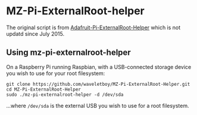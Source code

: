 MZ-Pi-ExternalRoot-helper
===============================

The original script is from [Adafruit-Pi-ExternalRoot-Helper](https://github.com/adafruit/Adafruit-Pi-ExternalRoot-Helper) which is not updatd since July 2015.

Using mz-pi-externalroot-helper
-------------------------------------

On a Raspberry Pi running Raspbian, with a USB-connected storage device you
wish to use for your root filesystem:

    git clone https://github.com/waveletboy/MZ-Pi-ExternalRoot-Helper.git
    cd MZ-Pi-ExternalRoot-Helper
    sudo ./mz-pi-externalroot-helper -d /dev/sda

...where `/dev/sda` is the external USB you wish to use for a root filesystem.


